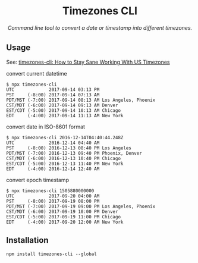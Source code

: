 <div align=center>
  <h1>Timezones CLI</h1>
  <h6>Command line tool to convert a date or timestamp into different timezones.<h6>
</div>

## Usage

See: [timezones-cli: How to Stay Sane Working With US Timezones](https://medium.com/@alexishevia/timezones-cli-how-to-stay-sane-working-with-us-timezones-72829ac409a9)

convert current datetime

```
$ npx timezones-cli
UTC             2017-09-14 03:13 PM
PST     (-8:00) 2017-09-14 07:13 AM
PDT/MST (-7:00) 2017-09-14 08:13 AM Los Angeles, Phoenix
CST/MDT (-6:00) 2017-09-14 09:13 AM Denver
EST/CDT (-5:00) 2017-09-14 10:13 AM Chicago
EDT     (-4:00) 2017-09-14 11:13 AM New York
```

convert date in ISO-8601 format

```
$ npx timezones-cli 2016-12-14T04:40:44.248Z
UTC             2016-12-14 04:40 AM
PST     (-8:00) 2016-12-13 08:40 PM Los Angeles
PDT/MST (-7:00) 2016-12-13 09:40 PM Phoenix, Denver
CST/MDT (-6:00) 2016-12-13 10:40 PM Chicago
EST/CDT (-5:00) 2016-12-13 11:40 PM New York
EDT     (-4:00) 2016-12-14 12:40 AM
```

convert epoch timestamp

```
$ npx timezones-cli 1505880000000
UTC             2017-09-20 04:00 AM
PST     (-8:00) 2017-09-19 08:00 PM
PDT/MST (-7:00) 2017-09-19 09:00 PM Los Angeles, Phoenix
CST/MDT (-6:00) 2017-09-19 10:00 PM Denver
EST/CDT (-5:00) 2017-09-19 11:00 PM Chicago
EDT     (-4:00) 2017-09-20 12:00 AM New York
```

## Installation

```shell
npm install timezones-cli --global
```
